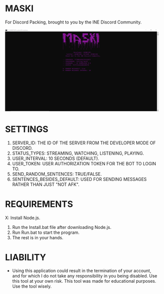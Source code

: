 # MASKI
For Discord Packing, brought to you by the INE Discord Community.

![Screenshot](screenshot.png)

# SETTINGS
1. SERVER_ID: THE ID OF THE SERVER FROM THE DEVELOPER MODE OF DISCORD.
2. STATUS_TYPES: STREAMING, WATCHING, LISTENING, PLAYING.
3. USER_INTERVAL: 10 SECONDS (DEFAULT).
4. USER_TOKEN: USER AUTHORIZATION TOKEN FOR THE BOT TO LOGIN TO.
5. SEND_RANDOM_SENTENCES: TRUE/FALSE.
6. SENTENCES_BESIDES_DEFAULT: USED FOR SENDING MESSAGES RATHER THAN JUST "NOT AFK".

# REQUIREMENTS
X: Install Node.js.
1. Run the Install.bat file after downloading Node.js.
2. Run Run.bat to start the program.
3. The rest is in your hands.

# LIABILITY
- Using this application could result in the termination of your account, and for which I do not take any responsibility in you being disabled. Use this tool at your own risk. This tool was made for educational purposes. Use the tool wisely.
